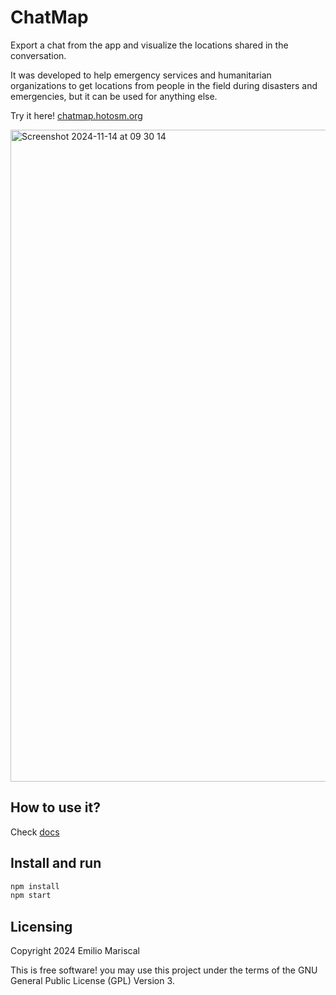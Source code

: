 # ChatMap

Export a chat from the app and visualize the locations shared in the conversation.

It was developed to help emergency services and humanitarian organizations to get
locations from people in the field during disasters and emergencies, but it can
be used for anything else.

Try it here! [chatmap.hotosm.org](https://chatmap.hotosm.org)

<img width="1043" alt="Screenshot 2024-11-14 at 09 30 14" src="https://github.com/user-attachments/assets/497ccb06-949b-41e9-bdd4-d4b25c915fda">

## How to use it?

Check [docs](https://github.com/hotosm/chatmap/tree/master/docs)

## Install and run

```bash
npm install
npm start
```

## Licensing

Copyright 2024 Emilio Mariscal

This is free software! you may use this project under the terms of the GNU General Public License (GPL) Version 3.
